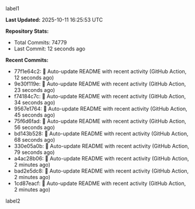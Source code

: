 
label1 
<!-- ACTIVITY_START -->
**Last Updated:** 2025-10-11 16:25:53 UTC

**Repository Stats:**
- Total Commits: 74779
- Last Commit: 12 seconds ago

**Recent Commits:**
- 77f1e64c2: 🤖 Auto-update README with recent activity (GitHub Action, 12 seconds ago)
- 9e30f119e: 🤖 Auto-update README with recent activity (GitHub Action, 23 seconds ago)
- f74184c7c: 🤖 Auto-update README with recent activity (GitHub Action, 34 seconds ago)
- 9567e1764: 🤖 Auto-update README with recent activity (GitHub Action, 45 seconds ago)
- 75f6d6fad: 🤖 Auto-update README with recent activity (GitHub Action, 56 seconds ago)
- bd143b528: 🤖 Auto-update README with recent activity (GitHub Action, 68 seconds ago)
- 330e05a0b: 🤖 Auto-update README with recent activity (GitHub Action, 79 seconds ago)
- a4ac28b06: 🤖 Auto-update README with recent activity (GitHub Action, 2 minutes ago)
- bad2e5dc8: 🤖 Auto-update README with recent activity (GitHub Action, 2 minutes ago)
- 1cd87eacf: 🤖 Auto-update README with recent activity (GitHub Action, 2 minutes ago)
<!-- ACTIVITY_END -->

label2

